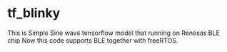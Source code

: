 # tf_blinky
 This is Simple Sine wave tensorflow model that running on Renesas BLE chip
Now this code supports BLE together with freeRTOS. 

